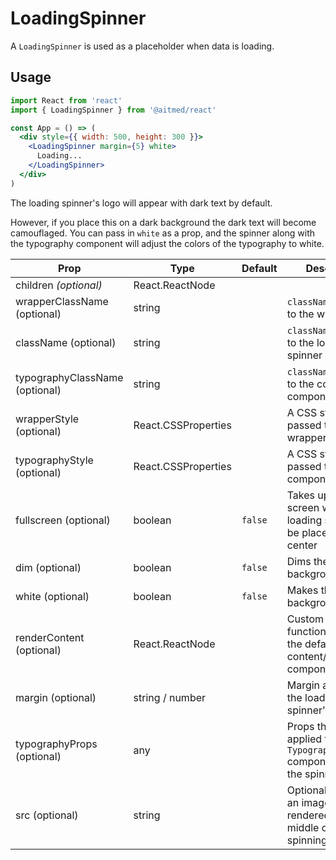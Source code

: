 # LoadingSpinner

A `LoadingSpinner` is used as a placeholder when data is loading.

## Usage

```jsx
import React from 'react'
import { LoadingSpinner } from '@aitmed/react'

const App = () => (
  <div style={{ width: 500, height: 300 }}>
    <LoadingSpinner margin={5} white>
      Loading...
    </LoadingSpinner>
  </div>
)
```

The loading spinner's logo will appear with dark text by default.

However, if you place this on a dark background the dark text will become camouflaged. You can pass in `white` as a prop, and the spinner along with the typography component will adjust the colors of the typography to white.

| Prop                           | Type                | Default | Description                                                                         |
| ------------------------------ | ------------------- | ------- | ----------------------------------------------------------------------------------- |
| children _(optional)_          | React.ReactNode     |         |                                                                                     |
| wrapperClassName (optional)    | string              |         | `className` passed to the wrapper                                                   |
| className (optional)           | string              |         | `className` passed to the loading spinner component                                 |
| typographyClassName (optional) | string              |         | `className` passed to the content component                                         |
| wrapperStyle (optional)        | React.CSSProperties |         | A CSS styles object passed to the wrapper                                           |
| typographyStyle (optional)     | React.CSSProperties |         | A CSS styles object passed to content component                                     |
| fullscreen (optional)          | boolean             | `false` | Takes up the entire screen while the loading spinner will be placed into the center |
| dim (optional)                 | boolean             | `false` | Dims the background                                                                 |
| white (optional)               | boolean             | `false` | Makes the background white                                                          |
| renderContent (optional)       | React.ReactNode     |         | Custom renderer function to override the default content/typography component       |
| margin (optional)              | string / number     |         | Margin applied to the loading spinner's `style`                                     |
| typographyProps (optional)     | any                 |         | Props that will be applied to the `Typography` component below the spinner          |
| src (optional)                 | string              |         | Optionally supply an image to be rendered in the middle of the spinning circle      |
